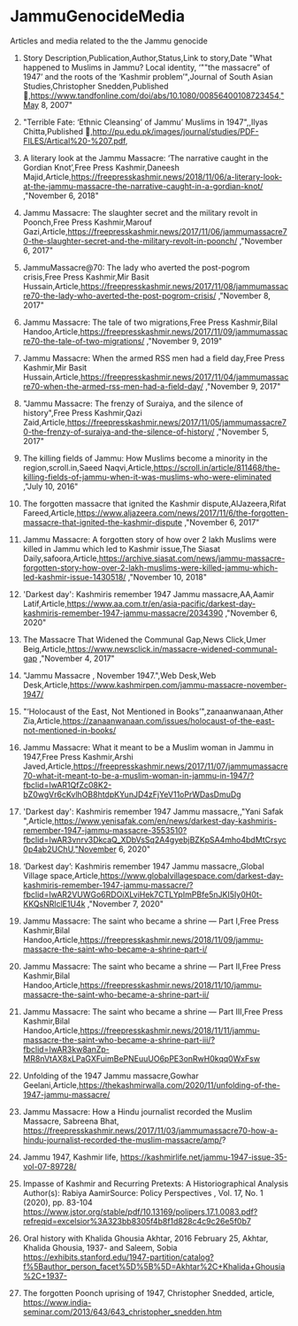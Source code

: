 # JammuGenocideMedia
Articles and media related to the the Jammu genocide



1. Story Description,Publication,Author,Status,Link to story,Date
"What happened to Muslims in Jammu? Local identity, ‘""the massacre” of 1947’ and the roots of the ‘Kashmir problem’",Journal of South Asian Studies,Christopher Snedden,Published 🙌,https://www.tandfonline.com/doi/abs/10.1080/00856400108723454,"May 8, 2007"


2. "Terrible Fate: ‘Ethnic Cleansing’ of Jammu’
Muslims in 1947",,Ilyas Chitta,Published 🙌,http://pu.edu.pk/images/journal/studies/PDF-FILES/Artical%20-%207.pdf,


3. A literary look at the Jammu Massacre: ‘The narrative caught in the Gordian Knot’,Free Press Kashmir,Daneesh Majid,Article,https://freepresskashmir.news/2018/11/06/a-literary-look-at-the-jammu-massacre-the-narrative-caught-in-a-gordian-knot/ ,"November 6, 2018"


4. Jammu Massacre: The slaughter secret and the military revolt in Poonch,Free Press Kashmir,Marouf Gazi,Article,https://freepresskashmir.news/2017/11/06/jammumassacre70-the-slaughter-secret-and-the-military-revolt-in-poonch/ ,"November 6, 2017"


5. JammuMassacre@70: The lady who averted the post-pogrom crisis,Free Press Kashmir,Mir Basit Hussain,Article,https://freepresskashmir.news/2017/11/08/jammumassacre70-the-lady-who-averted-the-post-pogrom-crisis/ ,"November 8, 2017"


6. Jammu Massacre: The tale of two migrations,Free Press Kashmir,Bilal Handoo,Article,https://freepresskashmir.news/2017/11/09/jammumassacre70-the-tale-of-two-migrations/ ,"November 9, 2019"


7. Jammu Massacre: When the armed RSS men had a field day,Free Press Kashmir,Mir Basit Hussain,Article,https://freepresskashmir.news/2017/11/04/jammumassacre70-when-the-armed-rss-men-had-a-field-day/ ,"November 9, 2017"


8. "Jammu Massacre: The frenzy of Suraiya, and the silence of history",Free Press Kashmir,Qazi Zaid,Article,https://freepresskashmir.news/2017/11/05/jammumassacre70-the-frenzy-of-suraiya-and-the-silence-of-history/ ,"November 5, 2017"


9. The killing fields of Jammu: How Muslims become a minority in the region,scroll.in,Saeed Naqvi,Article,https://scroll.in/article/811468/the-killing-fields-of-jammu-when-it-was-muslims-who-were-eliminated ,"July 10, 2016"


10. The forgotten massacre that ignited the Kashmir dispute,AlJazeera,Rifat Fareed,Article,https://www.aljazeera.com/news/2017/11/6/the-forgotten-massacre-that-ignited-the-kashmir-dispute ,"November 6, 2017"


11. Jammu Massacre: A forgotten story of how over 2 lakh Muslims were killed in Jammu which led to Kashmir issue,The Siasat Daily,safoora,Article,https://archive.siasat.com/news/jammu-massacre-forgotten-story-how-over-2-lakh-muslims-were-killed-jammu-which-led-kashmir-issue-1430518/ ,"November 10, 2018"


12. 'Darkest day': Kashmiris remember 1947 Jammu massacre,AA,Aamir Latif,Article,https://www.aa.com.tr/en/asia-pacific/darkest-day-kashmiris-remember-1947-jammu-massacre/2034390 ,"November 6, 2020"


13. The Massacre That Widened the Communal Gap,News Click,Umer Beig,Article,https://www.newsclick.in/massacre-widened-communal-gap ,"November 4, 2017"


14. "Jammu Massacre , November 1947.",Web Desk,Web Desk,Article,https://www.kashmirpen.com/jammu-massacre-november-1947/ 


15. "‘Holocaust of the East, Not Mentioned in Books’",zanaanwanaan,Ather Zia,Article,https://zanaanwanaan.com/issues/holocaust-of-the-east-not-mentioned-in-books/ 


16. Jammu Massacre: What it meant to be a Muslim woman in Jammu in 1947,Free Press Kashmir,Arshi Javed,Article,https://freepresskashmir.news/2017/11/07/jammumassacre70-what-it-meant-to-be-a-muslim-woman-in-jammu-in-1947/?fbclid=IwAR1QfZc08K2-bZ0wgVr6cKvlhOB8htdpKYunJD4zFjYeV11oPrWDasDmuDg 


17. 'Darkest day': Kashmiris remember 1947 Jammu massacre,,"Yani Safak ",Article,https://www.yenisafak.com/en/news/darkest-day-kashmiris-remember-1947-jammu-massacre-3553510?fbclid=IwAR3vnrv3DkcaQ_XDbVsSq2A4gyebjBZKpSA4mho4bdMtCrsyc0p4ab2UChU,"November 6, 2020"


18. ‘Darkest day’: Kashmiris remember 1947 Jammu massacre,,Global Village space,Article,https://www.globalvillagespace.com/darkest-day-kashmiris-remember-1947-jammu-massacre/?fbclid=IwAR2VUWGo6RDOiXLviHek7CTLYpImPBfe5nJKI5Iy0H0t-KKQsNRlclE1U4k ,"November 7, 2020"


19. Jammu Massacre: The saint who became a shrine — Part I,Free Press Kashmir,Bilal Handoo,Article,https://freepresskashmir.news/2018/11/09/jammu-massacre-the-saint-who-became-a-shrine-part-i/


20. Jammu Massacre: The saint who became a shrine — Part II,Free Press Kashmir,Bilal Handoo,Article,https://freepresskashmir.news/2018/11/10/jammu-massacre-the-saint-who-became-a-shrine-part-ii/


21. Jammu Massacre: The saint who became a shrine — Part III,Free Press Kashmir,Bilal Handoo,Article,https://freepresskashmir.news/2018/11/11/jammu-massacre-the-saint-who-became-a-shrine-part-iii/?fbclid=IwAR3kw8anZp-MR8nVtAX8xLPaGXFuimBePNEuuUO6pPE3onRwH0kqq0WxFsw


22. Unfolding of the 1947 Jammu massacre,Gowhar Geelani,Article,https://thekashmirwalla.com/2020/11/unfolding-of-the-1947-jammu-massacre/

23. Jammu Massacre: How a Hindu journalist recorded the Muslim Massacre, Sabreena Bhat, https://freepresskashmir.news/2017/11/03/jammumassacre70-how-a-hindu-journalist-recorded-the-muslim-massacre/amp/?

24. Jammu 1947, Kashmir life, https://kashmirlife.net/jammu-1947-issue-35-vol-07-89728/ 

25. Impasse of Kashmir and Recurring Pretexts: A Historiographical Analysis Author(s): Rabiya AamirSource: Policy Perspectives , Vol. 17, No. 1 (2020), pp. 83-104
https://www.jstor.org/stable/pdf/10.13169/polipers.17.1.0083.pdf?refreqid=excelsior%3A323bb8305f4b8f1d828c4c9c26e5f0b7

26. Oral history with Khalida Ghousia Akhtar, 2016 February 25, Akhtar, Khalida Ghousia, 1937- and Saleem, Sobia https://exhibits.stanford.edu/1947-partition/catalog?f%5Bauthor_person_facet%5D%5B%5D=Akhtar%2C+Khalida+Ghousia%2C+1937-

27. The forgotten Poonch uprising of 1947, Christopher Snedded, article, https://www.india-seminar.com/2013/643/643_christopher_snedden.htm 
